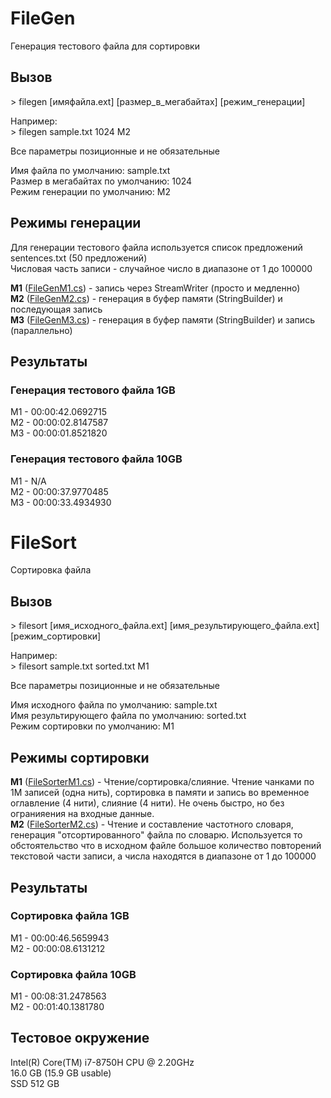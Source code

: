 # FileGen
Генерация тестового файла для сортировки

## Вызов  
&gt; filegen [имяфайла.ext] [размер_в_мегабайтах] [режим_генерации]

Например:  
&gt; filegen sample.txt 1024 M2

Все параметры позиционные и не обязательные

Имя файла по умолчанию: sample.txt  
Размер в мегабайтах по умолчанию: 1024  
Режим генерации по умолчанию: M2

## Режимы генерации
Для генерации тестового файла используется список предложений sentences.txt (50 предложений)  
Числовая часть записи - случайное число в диапазоне от 1 до 100000

**M1** ([FileGenM1.cs](FileGen/FileGenM1.cs)) - запись через StreamWriter (просто и медленно)  
**M2** ([FileGenM2.cs](FileGen/FileGenM2.cs)) - генерация в буфер памяти (StringBuilder) и последующая запись  
**M3** ([FileGenM3.cs](FileGen/FileGenM3.cs)) - генерация в буфер памяти (StringBuilder) и запись (параллельно)  

## Результаты
### Генерация тестового файла 1GB
M1 - 00:00:42.0692715  
M2 - 00:00:02.8147587  
M3 - 00:00:01.8521820  
### Генерация тестового файла 10GB
M1 - N/A  
M2 - 00:00:37.9770485  
M3 - 00:00:33.4934930  

# FileSort
Сортировка файла

## Вызов  
&gt; filesort [имя_исходного_файла.ext] [имя_результирующего_файла.ext] [режим_сортировки]

Например:  
&gt; filesort sample.txt sorted.txt M1  

Все параметры позиционные и не обязательные

Имя исходного файла по умолчанию: sample.txt  
Имя результирующего файла по умолчанию: sorted.txt  
Режим сортировки по умолчанию: M1  

## Режимы сортировки

**M1** ([FileSorterM1.cs](FileSort/FileSorterM1.cs)) - Чтение/сортировка/слияние. Чтение чанками по 1М записей (одна нить), сортировка в памяти и запись во временное оглавление (4 нити), слияние (4 нити). Не очень быстро, но без огранияения на входные данные.  
**M2** ([FileSorterM2.cs](FileSort/FileSorterM2.cs)) - Чтение и составление частотного словаря, генерация "отсортированного" файла по словарю. Используется то обстоятельство что в исходном файле большое количество повторений текстовой части записи, а числа находятся в диапазоне от 1 до 100000  

## Результаты
### Сортировка файла 1GB
M1 - 00:00:46.5659943  
M2 - 00:00:08.6131212  
### Сортировка файла 10GB
M1 - 00:08:31.2478563  
M2 - 00:01:40.1381780  

## Тестовое окружение
Intel(R) Core(TM) i7-8750H CPU @ 2.20GHz  
16.0 GB (15.9 GB usable)  
SSD 512 GB  
